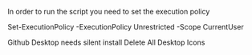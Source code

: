 In order to run the script you need to set the execution policy

Set-ExecutionPolicy -ExecutionPolicy Unrestricted -Scope CurrentUser 

Github Desktop needs silent install
Delete All Desktop Icons